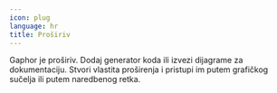 ```yaml
---
icon: plug
language: hr
title: Proširiv
---
```


Gaphor je proširiv. Dodaj generator koda ili izvezi dijagrame za
dokumentaciju. Stvori vlastita proširenja i pristupi im putem grafičkog
sučelja ili putem naredbenog retka.
